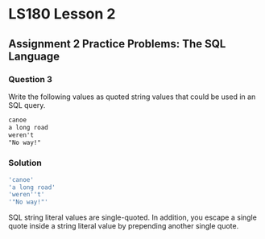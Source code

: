 # LS180 Lesson 2

## Assignment 2 Practice Problems: The SQL Language

### Question 3

Write the following values as quoted string values that could be used in an SQL
query.

```txt
canoe
a long road
weren't
"No way!"
```

### Solution

```sql
'canoe'
'a long road'
'weren''t'
'"No way!"'
```

SQL string literal values are single-quoted. In addition, you escape a single
quote inside a string literal value by prepending another single quote.
